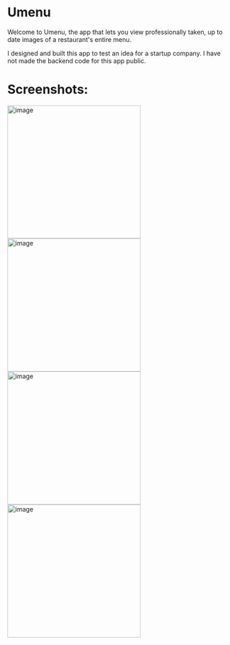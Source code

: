 # Umenu
Welcome to Umenu, the app that lets you view professionally taken, up to date images of a restaurant's entire menu.

I designed and built this app to test an idea for a startup company. I have not made the backend code for this app public.

# Screenshots:
<img width="300" alt="image" src="https://github.com/user-attachments/assets/5b801bce-7d53-4358-8ba4-c5df4c3b970e" />
<img width="300" alt="image" src="https://github.com/user-attachments/assets/2f8d45fb-494e-4d63-ac62-b0b00972032b" />
<img width="300" alt="image" src="https://github.com/user-attachments/assets/b8a73f18-280c-4054-84ab-49407b6cce13" />
<img width="300" alt="image" src="https://github.com/user-attachments/assets/c2a6bf46-88c8-4ef2-9cc9-df71332367f8" />
